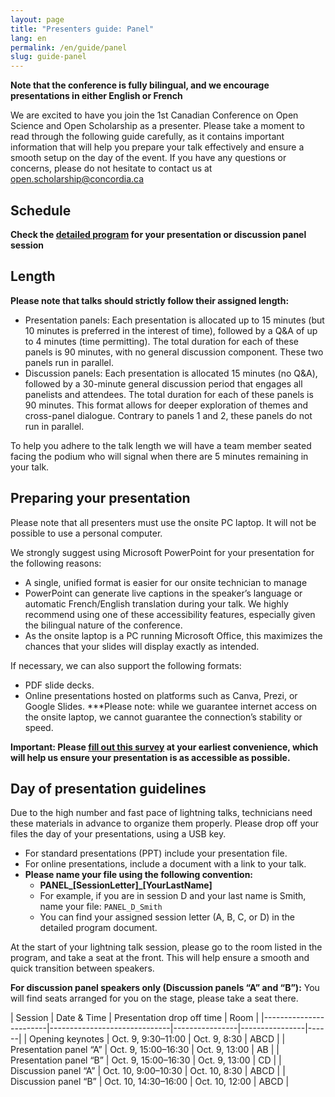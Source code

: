 ```yaml
---
layout: page
title: "Presenters guide: Panel"
lang: en
permalink: /en/guide/panel
slug: guide-panel
---
```

**Note that the conference is fully bilingual, and we encourage presentations in either English or French**

We are excited to have you join the 1st Canadian Conference on Open Science and Open Scholarship as a presenter. Please take a moment to read through the following guide carefully, as it contains important information that will help you prepare your talk effectively and ensure a smooth setup on the day of the event. If you have any questions or concerns, please do not hesitate to contact us at <open.scholarship@concordia.ca>

## Schedule

**Check the [detailed program](/assets/files/detailed_program.pdf) for your presentation or discussion panel session**

## Length

**Please note that talks should strictly follow their assigned length:**

- Presentation panels: Each presentation is allocated up to 15 minutes (but 10 minutes is preferred in the interest of time), followed by a Q&A of up to 4 minutes (time permitting). The total duration for each of these panels is 90 minutes, with no general discussion component. These two panels run in parallel.
- Discussion panels: Each presentation is allocated 15 minutes (no Q&A), followed by a 30-minute general discussion period that engages all panelists and attendees. The total duration for each of these panels is 90 minutes. This format allows for deeper exploration of themes and cross-panel dialogue. Contrary to panels 1 and 2, these panels do not run in parallel.

To help you adhere to the talk length we will have a team member seated facing the podium who will signal when there are 5 minutes remaining in your talk.

## Preparing your presentation

Please note that all presenters must use the onsite PC laptop. It will not be possible to use a personal computer.

We strongly suggest using Microsoft PowerPoint for your presentation for the following reasons:

- A single, unified format is easier for our onsite technician to manage
- PowerPoint can generate live captions in the speaker’s language or automatic French/English translation during your talk. We highly recommend using one of these accessibility features, especially given the bilingual nature of the conference.
- As the onsite laptop is a PC running Microsoft Office, this maximizes the chances that your slides will display exactly as intended.

If necessary, we can also support the following formats:

- PDF slide decks.
- Online presentations hosted on platforms such as Canva, Prezi, or Google Slides. ***Please note: while we guarantee internet access on the onsite laptop, we cannot guarantee the connection’s stability or speed.

**Important: Please [fill out this survey](https://forms.office.com/Pages/ResponsePage.aspx?id=hfFpVS_SE06YUM5bGrzS6FarOhuMhHBGpCCFjd9FzdlUNVFKT1ZHTFY4VDNOMzVMUUpQM040OTJGMC4u) at your earliest convenience, which will help us ensure your presentation is as accessible as possible.**

## Day of presentation guidelines

Due to the high number and fast pace of lightning talks, technicians need these materials in advance to organize them properly. Please drop off your files the day of your presentations, using a USB key.

- For standard presentations (PPT) include your presentation file.
- For online presentations, include a document with a link to your talk.
- **Please name your file using the following convention:**
  - **PANEL_[SessionLetter]_[YourLastName]**
  - For example, if you are in session D and your last name is Smith, name your file: `PANEL_D_Smith`
  - You can find your assigned session letter (A, B, C, or D) in the detailed program document.

At the start of your lightning talk session, please go to the room listed in the program, and take a seat at the front. This will help ensure a smooth and quick transition between speakers.

**For discussion panel speakers only (Discussion panels “A” and “B”):** You will find seats arranged for you on the stage, please take a seat there.

| Session               | Date & Time                  | Presentation drop off time       | Room |
|------------------------|------------------------------|----------------|----------------|------|
| Opening keynotes   | Oct. 9, 9:30–11:00 | Oct. 9, 8:30    | ABCD  |
| Presentation panel “A”   | Oct. 9, 15:00–16:30 | Oct. 9, 13:00    | AB  |
| Presentation panel “B”   | Oct. 9, 15:00–16:30 | Oct. 9, 13:00    | CD  |
| Discussion panel “A”   | Oct. 10, 9:00–10:30 | Oct. 10, 8:30    | ABCD  |
| Discussion panel “B”   | Oct. 10, 14:30–16:00 | Oct. 10, 12:00    | ABCD  |
